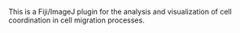 This is a Fiji/ImageJ plugin for the analysis and visualization of cell coordination in cell migration processes.
